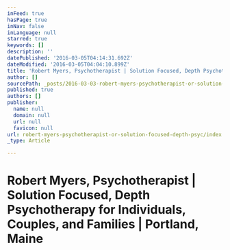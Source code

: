 ```yaml
---
inFeed: true
hasPage: true
inNav: false
inLanguage: null
starred: true
keywords: []
description: ''
datePublished: '2016-03-05T04:14:31.692Z'
dateModified: '2016-03-05T04:04:10.899Z'
title: 'Robert Myers, Psychotherapist | Solution Focused, Depth Psychotherapy for Individuals, Couples, and Families | Portland, Maine'
author: []
sourcePath: _posts/2016-03-03-robert-myers-psychotherapist-or-solution-focused-depth-psyc.md
published: true
authors: []
publisher:
  name: null
  domain: null
  url: null
  favicon: null
url: robert-myers-psychotherapist-or-solution-focused-depth-psyc/index.html
_type: Article

---
```

# Robert Myers, Psychotherapist | Solution Focused, Depth Psychotherapy for Individuals, Couples, and Families | Portland, Maine